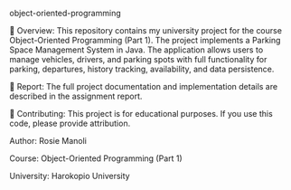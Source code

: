 object-oriented-programming 

📌 Overview:
This repository contains my university project for the course Object-Oriented Programming (Part 1). The project implements a Parking Space Management System in Java. The application allows users to manage vehicles, drivers, and parking spots with full functionality for parking, departures, history tracking, availability, and data persistence.

📜 Report:
The full project documentation and implementation details are described in the assignment report.

🤝 Contributing:
This project is for educational purposes. If you use this code, please provide attribution.

Author: Rosie Manoli

Course: Object-Oriented Programming (Part 1)

University: Harokopio University
